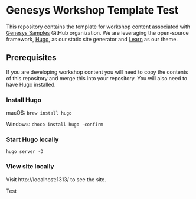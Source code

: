 # Genesys Workshop Template Test

This repository contains the template for workshop content associated with [Genesys Samples](https://github.com/genesys-samples) GitHub organization. We are leveraging the open-source framework, [Hugo](https://gohugo.io/), as our static site generator and [Learn](https://learn.netlify.app/) as our theme.

## Prerequisites

If you are developing workshop content you will need to copy the contents of this repository and merge this into your repository. You will also need to have Hugo installed.

### Install Hugo

macOS: `brew install hugo`

Windows: `choco install hugo -confirm`

### Start Hugo locally

`hugo server -D`

### View site locally

Visit http://localhost:1313/ to see the site.

Test
